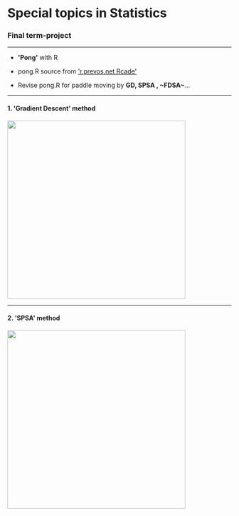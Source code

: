 # Special topics in Statistics


### Final term-project
--------------
  - **'Pong'** with R
  
  
  - pong.R source from ['r.prevos.net Rcade'](https://github.com/pprevos/r.prevos.net/tree/master/Rcade)
  
  
  - Revise pong.R for paddle moving by **GD, SPSA , ~FDSA~**... 

-------------------
#### 1. 'Gradient Descent' method

<img width = "400" heigth = "350" src = https://user-images.githubusercontent.com/37679460/48947558-e3174d00-ef74-11e8-9278-b31414beca21.gif>

----------------------

####  2. 'SPSA' method

<img width = "400" heigth = "350" src = https://user-images.githubusercontent.com/37679460/48944262-5d41d480-ef69-11e8-9a2a-9aed45fbfeed.gif>

